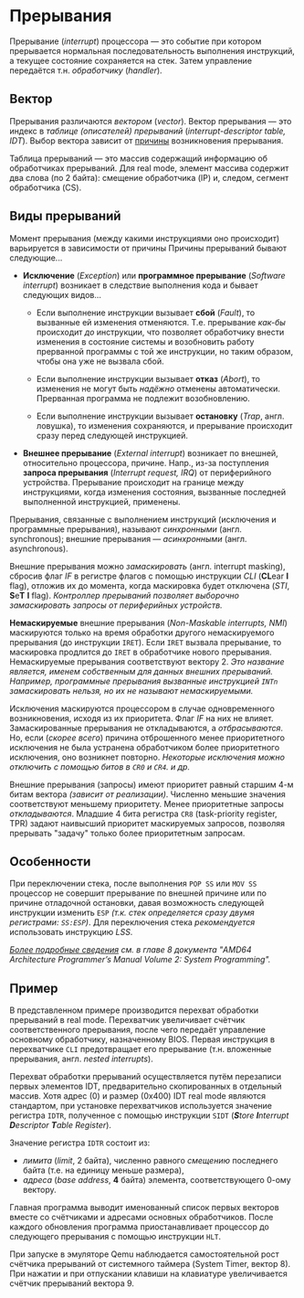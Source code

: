 # Прерывания

Прерывание (_interrupt_) процессора ― это событие при котором
прерывается нормальная последовательность выполнения инструкций,
а текущее состояние сохраняется на
стек.
Затем управление передаётся т.н. _обработчику_ (_handler_).

## Вектор

Прерывания различаются _вектором_ (_vector_).
Вектор прерывания — это индекс в _таблице (описателей) прерываний_
(_interrupt-descriptor table, IDT_).
Выбор вектора зависит от [причины][Vectors] возникновения прерывания.

[Vectors]: https://www.bioscentral.com/misc/interrupts.htm

Таблица прерываний — это массив содержащий информацию об обработчиках
прерываний.
Для real mode, элемент массива содержит два слова (по 2 байта):
смещение обработчика (IP) и, следом, сегмент обработчика (CS).

## Виды прерываний

Момент прерывания (между какими инструкциями оно
происходит) варьируется в зависимости от причины
Причины прерываний бывают следующие...

- **Исключение** (_Exception_) или **программное прерывание**
  (_Software interrupt_) возникает в следствие выполнения кода и бывает
  следующих видов...

  - Если выполнение инструкции вызывает **сбой** (_Fault_), то вызванные ей
    изменения отменяются.
    Т.е. прерывание _как-бы_ происходит _до_ инструкции, что позволяет
    обработчику внести изменения в состояние системы и возобновить
    работу прерванной программы с той же инструкции, но таким образом, чтобы
    она уже не вызвала сбой.

  - Если выполнение инструкции вызывает **отказ** (_Abort_), то изменения не
    могут быть _надёжно_ отменены автоматически.
    Прерванная программа не подлежит возобновлению.

  - Если выполнение инструкции вызывает **остановку** (_Trap_, англ. ловушка),
    то изменения сохраняются, и прерывание происходит сразу перед следующей
    инструкцией.

- **Внешнее прерывание** (_External interrupt_) возникает по внешней,
  относительно процессора, причине.
  Напр., из-за поступления **запроса прерывания** (_Interrupt request, IRQ_)
  от периферийного устройства.
  Прерывание происходит на границе между инструкциями, когда изменения
  состояния, вызванные последней выполненной инструкцией, применены.

Прерывания, связанные с выполнением инструкций (исключения и
программные прерывания), называют _синхронными_ (англ. synchronous);
внешние прерывания — _асинхронными_ (англ. asynchronous).

<!--
В доках от AMD фигурируют Precise/Imprecise виды прерываний.
После Imprecise прерывания продолжение выполнения не предполагается
(_The interrupted program is not restartable_).
Это `Abort`ы. И что-то ещё?
-->

Внешние прерывания можно _замаскировать_ (англ. interrupt masking),
сбросив флаг _IF_ в регистре
флагов с помощью инструкции _CLI_ (**CL**ear **I** flag),
отложив их до момента,
когда маскировка будет отключена (_STI_, **S**e**T** **I** flag).
_Контроллер прерываний позволяет выборочно замаскировать запросы от
периферийных устройств._

**Немаскируемые** внешние прерывания
(_Non-Maskable interrupts, NMI_) маскируются только на время
обработки другого немаскируемого прерывания (до инструкции `IRET`).
Если `IRET` вызвала прерывание, то маскировка продлится до `IRET` в
обработчике нового прерывания.
Немаскируемые прерывания соответствуют вектору 2.
_Это название является, именем собственным для данных внешних прерываний._
_Например, программные прерывания вызванные инструкцией `INTn`
замаскировать нельзя, но их не называют немаскируемыми._

<!--
А что будет в случае цепочки таких прерываний?
Напрашивается эксперимент.
-->

Исключения маскируются процессором в случае одновременного возникновения,
исходя из их приоритета.
Флаг _IF_ на них не влияет.
Замаскированные прерывания не откладываются, а _отбрасываются_.
Но, если (_скорее всего_) причина отброшенного менее приоритетного исключения
не была устранена обработчиком более приоритетного исключения,
оно возникнет повторно.
_Некоторые исключения можно отключить с помощью битов в `CR0` и `CR4`. и др._

Внешние прерывания (запросы) имеют приоритет равный старшим
4-м битам вектора _(зависит от реализации)_.
Численно меньшие значения соответствуют меньшему приоритету.
Менее приоритетные запросы _откладываются_.
Младшие 4 бита регистра `CR8` (task-priority register, TPR) задают наивысший
приоритет маскируемых запросов, позволяя прерывать "задачу" только более
приоритетным запросам.

## Особенности

При переключении стека, после выполнения `POP SS` или `MOV SS` процессор не
совершит прерывание по внешней причине или по причине отладочной остановки,
давая возможность следующей инструкции изменить `ESP`
_(т.к. стек определяется сразу двумя регистрами: `SS:ESP`)_.
Для переключения стека _рекомендуется_ использовать инструкцию _LSS_.

_[Более подробные сведения][AMDManuals] см. в главе 8
документа "AMD64 Architecture Programmer’s Manual Volume 2: System
Programming"._

[AMDManuals]: https://developer.amd.com/resources/developer-guides-manuals/

## Пример

В представленном примере производится перехват обработки прерываний в
real mode.
Перехватчик увеличивает счётчик соответственного прерывания, после чего
передаёт управление основному обработчику, назначенному BIOS.
Первая инструкция в перехватчике `CLI` предотвращает его прерывание
(т.н. вложенные прерывания, англ. _nested interrupts_).

Перехват обработки прерываний осуществляется путём перезаписи первых
элементов IDT, предварительно скопированных в отдельный массив.
Хотя адрес (0) и размер (0x400) IDT real mode являются стандартом,
при установке перехватчиков используется значение регистра `IDTR`, полученное
с помощью инструкции `SIDT` (_**S**tore **I**nterrupt **D**escriptor **T**able
Register_).

Значение регистра `IDTR` состоит из:

  - _лимита_ (_limit_, 2 байта), численно равного _смещению_ последнего
  байта (т.е. на единицу меньше размера),
  - _адреса_ (_base address_, **4** байта) элемента,
  соответствующего 0-ому вектору.

Главная программа выводит именованный список первых векторов вместе со
счётчиками и адресами основных обработчиков.
После каждого обновления программа приостанавливает процессор до следующего
прерывания с помощью инструкции `HLT`.

При запуске в эмуляторе Qemu наблюдается самостоятельной рост счётчика
прерываний от системного таймера (System Timer, вектор 8).
При нажатии и при отпускании клавиши на клавиатуре увеличивается счётчик
прерываний вектора 9.
